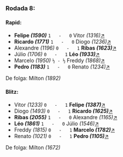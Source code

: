 ### Rodada 8:

#### Rapid:

* **Felipe *(1590)*** `1   -   0` Vitor *(1316)*[↗](https://www.lichess.org/il8Y1UYr)
* **Ricardo *(1771)*** `1   -   0` Diogo *(1236)*[↗](https://www.lichess.org/676T5NmF)
* Alexandre *(1196)* `0   -   1` **Ribas *(1623)***[↗](https://www.lichess.org/v82wftGd)
* Júlio *(1706)* `0   -   1` **Léo *(1933)***[↗](https://www.lichess.org/Y3GmBysX)
* Marcelo *(1950)* `½ - ½` Freddy *(1868)*[↗](https://www.lichess.org/ULDJhyiK)
* **Pedro *(1183)*** `1   -   0` Renato *(1234)*[↗](https://www.lichess.org/eHkRZq9s)

De folga: Milton *(1892)*

#### Blitz:

* Vitor *(1233)* `0   -   1` **Felipe *(1387)***[↗](https://www.lichess.org/PoxhQGHP)
* Diogo *(1493)* `0   -   1` **Ricardo *(1625)***[↗](https://www.lichess.org/tOKohgQf)
* **Ribas *(2055)*** `1   -   0` Alexandre *(1165)*[↗](https://www.lichess.org/1QNCTqCm)
* **Léo *(1861)*** `1   -   0` Júlio *(1546)*[↗](https://www.lichess.org/vhpeAYWf)
* Freddy *(1815)* `0   -   1` **Marcelo *(1782)***[↗](https://www.lichess.org/aQvQgFvB)
* Renato *(1021)* `0   -   1` **Pedro *(1105)***[↗](https://www.lichess.org/xt6SEfF6)

De folga: Milton *(1672)*

